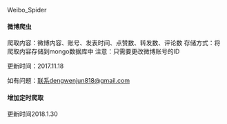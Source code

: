 
Weibo_Spider
#### 微博爬虫

爬取内容：微博内容、账号、发表时间、点赞数、转发数、评论数 存储方式：将爬取内容存储到mongo数据库中 注意：只需要更改微博账号的ID

更新时间：2017.11.18

如有问题：联系dengwenjun818@gmail.com


#### 增加定时爬取 

更新时间2018.1.30
